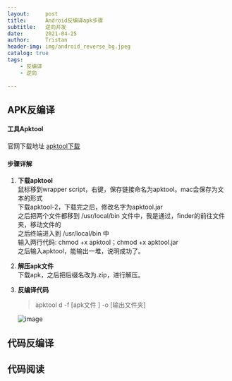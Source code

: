 ```yaml
---
layout:     post
title:      Android反编译apk步骤
subtitle:   逆向开发
date:       2021-04-25
author:     Tristan
header-img: img/android_reverse_bg.jpeg
catalog: true
tags:
    - 反编译
    - 逆向
    
---
```


## APK反编译
#### 工具Apktool
官网下载地址 [apktool下载](https://ibotpeaches.github.io/Apktool/install/)

#### 步骤详解
1. **下载apktool**<br/>
鼠标移到wrapper script，右键，保存链接命名为apktool。mac会保存为文本的形式<br/>
下载apktool-2，下载完之后，修改名字为apktool.jar<br/>
之后把两个文件都移到 /usr/local/bin 文件中，我是通过，finder的前往文件夹，移动文件的<br/>
之后终端进入到 /usr/local/bin 中</br>
输入两行代码: chmod +x apktool；chmod +x apktool.jar<br/>
之后输入apktool，能输出一堆，说明成功了。<br/>

2. **解压apk文件**<br/>
下载apk，之后把后缀名改为.zip，进行解压。

3. **反编译代码**
    > apktool d -f [apk文件 ] -o [输出文件夹]

    ![image](https://user-images.githubusercontent.com/4709890/115993156-25d92580-a604-11eb-809a-1aa51a645052.png)

## 代码反编译
#### 

## 代码阅读
